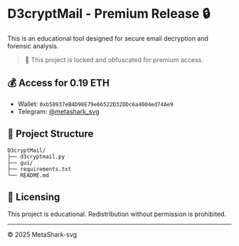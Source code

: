 # D3cryptMail - Premium Release 🔒

This is an educational tool designed for secure email decryption and forensic analysis.

> 🚫 This project is locked and obfuscated for premium access.

## 💰 Access for 0.19 ETH

- Wallet: `0xb58937eB4D98E79e66522D32DDc6a4004ed74Ae9`
- Telegram: [@metashark_svg](https://t.me/metashark_svg)

## 📂 Project Structure

```
D3cryptMail/
├── d3cryptmail.py
├── gui/
├── requirements.txt
└── README.md
```

## 🔐 Licensing

This project is educational. Redistribution without permission is prohibited.

---

© 2025 MetaShark-svg

